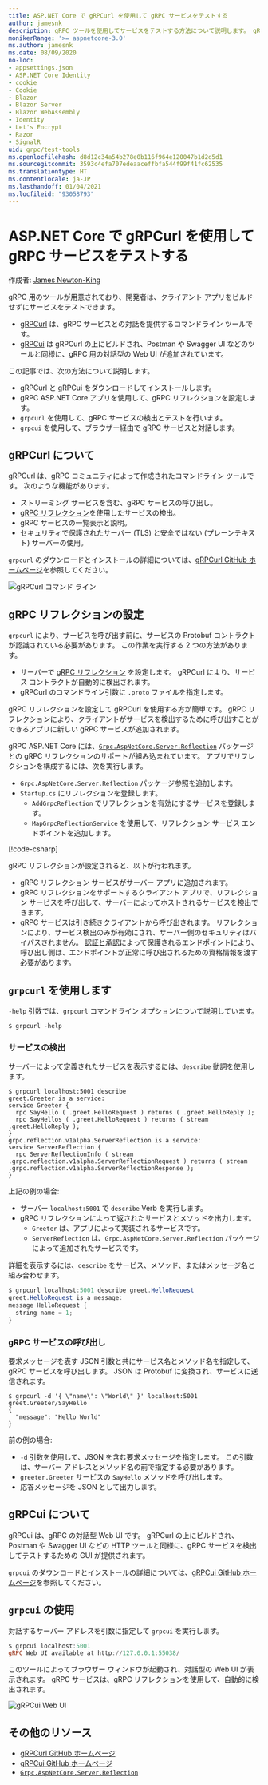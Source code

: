 ```yaml
---
title: ASP.NET Core で gRPCurl を使用して gRPC サービスをテストする
author: jamesnk
description: gRPC ツールを使用してサービスをテストする方法について説明します。 gRPCurl は、gRPC サービスと対話するためのコマンドライン ツールです。 gRPCui は、対話型の Web UI です。
monikerRange: '>= aspnetcore-3.0'
ms.author: jamesnk
ms.date: 08/09/2020
no-loc:
- appsettings.json
- ASP.NET Core Identity
- cookie
- Cookie
- Blazor
- Blazor Server
- Blazor WebAssembly
- Identity
- Let's Encrypt
- Razor
- SignalR
uid: grpc/test-tools
ms.openlocfilehash: d8d12c34a54b278e0b116f964e120047b1d2d5d1
ms.sourcegitcommit: 3593c4efa707edeaaceffbfa544f99f41fc62535
ms.translationtype: HT
ms.contentlocale: ja-JP
ms.lasthandoff: 01/04/2021
ms.locfileid: "93058793"
---
```

# <a name="test-grpc-services-with-grpcurl-in-aspnet-core"></a>ASP.NET Core で gRPCurl を使用して gRPC サービスをテストする

作成者: [James Newton-King](https://twitter.com/jamesnk)

gRPC 用のツールが用意されており、開発者は、クライアント アプリをビルドせずにサービスをテストできます。

* [gRPCurl](https://github.com/fullstorydev/grpcurl) は、gRPC サービスとの対話を提供するコマンドライン ツールです。
* [gRPCui](https://github.com/fullstorydev/grpcui) は gRPCurl の上にビルドされ、Postman や Swagger UI などのツールと同様に、gRPC 用の対話型の Web UI が追加されています。

この記事では、次の方法について説明します。

* gRPCurl と gRPCui をダウンロードしてインストールします。
* gRPC ASP.NET Core アプリを使用して、gRPC リフレクションを設定します。
* `grpcurl` を使用して、gRPC サービスの検出とテストを行います。
* `grpcui` を使用して、ブラウザー経由で gRPC サービスと対話します。

## <a name="about-grpcurl"></a>gRPCurl について

gRPCurl は、gRPC コミュニティによって作成されたコマンドライン ツールです。 次のような機能があります。

* ストリーミング サービスを含む、gRPC サービスの呼び出し。
* [gRPC リフレクション](https://github.com/grpc/grpc/blob/master/doc/server-reflection.md)を使用したサービスの検出。
* gRPC サービスの一覧表示と説明。
* セキュリティで保護されたサーバー (TLS) と安全ではない (プレーンテキスト) サーバーの使用。

`grpcurl` のダウンロードとインストールの詳細については、[gRPCurl GitHub ホームページ](https://github.com/fullstorydev/grpcurl#installation)を参照してください。

![gRPCurl コマンド ライン](~/grpc/test-tools/static/grpcurl.png)

## <a name="set-up-grpc-reflection"></a>gRPC リフレクションの設定

`grpcurl` により、サービスを呼び出す前に、サービスの Protobuf コントラクトが認識されている必要があります。 この作業を実行する 2 つの方法があります。

* サーバーで [gRPC リフレクション](https://github.com/grpc/grpc/blob/master/doc/server-reflection.md) を設定します。 gRPCurl により、サービス コントラクトが自動的に検出されます。
* gRPCurl のコマンドライン引数に `.proto` ファイルを指定します。

gRPC リフレクションを設定して gRPCurl を使用する方が簡単です。 gRPC リフレクションにより、クライアントがサービスを検出するために呼び出すことができるアプリに新しい gRPC サービスが追加されます。

gRPC ASP.NET Core には、[`Grpc.AspNetCore.Server.Reflection`](https://www.nuget.org/packages/Grpc.AspNetCore.Server.Reflection) パッケージとの gRPC リフレクションのサポートが組み込まれています。 アプリでリフレクションを構成するには、次を実行します。

* `Grpc.AspNetCore.Server.Reflection` パッケージ参照を追加します。
* `Startup.cs` にリフレクションを登録します。
  * `AddGrpcReflection` でリフレクションを有効にするサービスを登録します。
  * `MapGrpcReflectionService` を使用して、リフレクション サービス エンドポイントを追加します。

[!code-csharp[](~/grpc/test-tools/Startup.cs?name=snippet_1&highlight=4,15-18)]

gRPC リフレクションが設定されると、以下が行われます。

* gRPC リフレクション サービスがサーバー アプリに追加されます。
* gRPC リフレクションをサポートするクライアント アプリで、リフレクション サービスを呼び出して、サーバーによってホストされるサービスを検出できます。
* gRPC サービスは引き続きクライアントから呼び出されます。 リフレクションにより、サービス検出のみが有効にされ、サーバー側のセキュリティはバイパスされません。 [認証と承認](xref:grpc/authn-and-authz)によって保護されるエンドポイントにより、呼び出し側は、エンドポイントが正常に呼び出されるための資格情報を渡す必要があります。

## <a name="use-grpcurl"></a>`grpcurl` を使用します

`-help` 引数では、`grpcurl` コマンドライン オプションについて説明しています。

```console
$ grpcurl -help
```

### <a name="discover-services"></a>サービスの検出

サーバーによって定義されたサービスを表示するには、`describe` 動詞を使用します。

```console
$ grpcurl localhost:5001 describe
greet.Greeter is a service:
service Greeter {
  rpc SayHello ( .greet.HelloRequest ) returns ( .greet.HelloReply );
  rpc SayHellos ( .greet.HelloRequest ) returns ( stream .greet.HelloReply );
}
grpc.reflection.v1alpha.ServerReflection is a service:
service ServerReflection {
  rpc ServerReflectionInfo ( stream .grpc.reflection.v1alpha.ServerReflectionRequest ) returns ( stream .grpc.reflection.v1alpha.ServerReflectionResponse );
}
```

上記の例の場合:

* サーバー `localhost:5001` で `describe` Verb を実行します。
* gRPC リフレクションによって返されたサービスとメソッドを出力します。
  * `Greeter` は、アプリによって実装されるサービスです。
  * `ServerReflection` は、`Grpc.AspNetCore.Server.Reflection` パッケージによって追加されたサービスです。

詳細を表示するには、`describe` をサービス、メソッド、またはメッセージ名と組み合わせます。

```powershell
$ grpcurl localhost:5001 describe greet.HelloRequest
greet.HelloRequest is a message:
message HelloRequest {
  string name = 1;
}
```

### <a name="call-grpc-services"></a>gRPC サービスの呼び出し

要求メッセージを表す JSON 引数と共にサービス名とメソッド名を指定して、gRPC サービスを呼び出します。 JSON は Protobuf に変換され、サービスに送信されます。

```console
$ grpcurl -d '{ \"name\": \"World\" }' localhost:5001 greet.Greeter/SayHello
{
  "message": "Hello World"
}
```

前の例の場合:

* `-d` 引数を使用して、JSON を含む要求メッセージを指定します。 この引数は、サーバー アドレスとメソッド名の前で指定する必要があります。
* `greeter.Greeter` サービスの `SayHello` メソッドを呼び出します。
* 応答メッセージを JSON として出力します。

## <a name="about-grpcui"></a>gRPCui について

gRPCui は、gRPC の対話型 Web UI です。 gRPCurl の上にビルドされ、Postman や Swagger UI などの HTTP ツールと同様に、gRPC サービスを検出してテストするための GUI が提供されます。

`grpcui` のダウンロードとインストールの詳細については、[gRPCui GitHub ホームページ](https://github.com/fullstorydev/grpcui#installation)を参照してください。

## <a name="using-grpcui"></a>`grpcui` の使用

対話するサーバー アドレスを引数に指定して `grpcui` を実行します。

```powershell
$ grpcui localhost:5001
gRPC Web UI available at http://127.0.0.1:55038/
```

このツールによってブラウザー ウィンドウが起動され、対話型の Web UI が表示されます。 gRPC サービスは、gRPC リフレクションを使用して、自動的に検出されます。

![gRPCui Web UI](~/grpc/test-tools/static/grpcui.png)

## <a name="additional-resources"></a>その他のリソース

* [gRPCurl GitHub ホームページ](https://github.com/fullstorydev/grpcurl)
* [gRPCui GitHub ホームページ](https://github.com/fullstorydev/grpcui)
* [`Grpc.AspNetCore.Server.Reflection`](https://www.nuget.org/packages/Grpc.AspNetCore.Server.Reflection)
